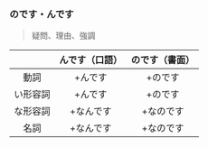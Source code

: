 ### のです・んです
> 疑問、理由、強調

| | んです（口語） | のです（書面） |
| :---: | :---: | :---: |
| 動詞 | +んです | +のです |
| い形容詞 | +んです | +のです |
| な形容詞 | +なんです | +なのです |
| 名詞 | +なんです | +なのです |
